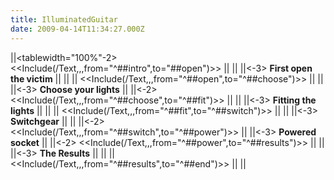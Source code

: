```yaml
---
title: IlluminatedGuitar
date: 2009-04-14T11:34:27.000Z
---
```

\|\|\<tablewidth=\"100%\"-2\>
\<\<Include(/Text,,,from=\"\^\#\#intro\",to=\"\#\#open\")\>\> \|\| \|\|
\|\|\<-3\> **First open the victim** \|\| \|\|
[](https://ashbysoft.com/band/wesley/open.jpg "wikilink") \|\|
\<\<Include(/Text,,,from=\"\^\#\#open\",to=\"\^\#\#choose\")\>\> \|\|
[](https://ashbysoft.com/band/wesley/cavity.jpg "wikilink") \|\|
\|\|\<-3\> **Choose your lights** \|\| \|\|\<-2\>
\<\<Include(/Text,,,from=\"\^\#\#choose\",to=\"\^\#\#fit\")\>\> \|\|
[](http://www.maplin.co.uk/Search.aspx?criteria=N56CF&DOY=13m12 "wikilink")
\|\| \|\|\<-3\> **Fitting the lights** \|\| \|\|
[](https://ashbysoft.com/band/wesley/lights1.jpg "wikilink") \|\|
\<\<Include(/Text,,,from=\"\^\#\#fit\",to=\"\^\#\#switch\")\>\> \|\|
[](https://ashbysoft.com/band/wesley/lights2.jpg "wikilink") \|\|
\|\|\<-3\> **Switchgear** \|\| \|\|
[](https://ashbysoft.com/band/wesley/switch.jpg "wikilink") \|\|\<-2\>
\<\<Include(/Text,,,from=\"\^\#\#switch\",to=\"\^\#\#power\")\>\> \|\|
\|\|\<-3\> **Powered socket** \|\| \|\|\<-2\>
\<\<Include(/Text,,,from=\"\^\#\#power\",to=\"\^\#\#results\")\>\> \|\|
[](https://ashbysoft.com/band/wesley/power.jpg "wikilink") \|\|
\|\|\<-3\> **The Results** \|\| \|\|
[](https://ashbysoft.com/band/wesley/blue.jpg "wikilink") \|\|
\<\<Include(/Text,,,from=\"\^\#\#results\",to=\"\^\#\#end\")\>\> \|\|
[](https://ashbysoft.com/band/wesley/white.jpg "wikilink") \|\|

